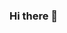 ### Hi there 👋

<!--
**SR2090/SR2090** is a ✨ _special_ ✨ repository because its `README.md` (this file) appears on your GitHub profile.

Here are some ideas to get you started:
-->
